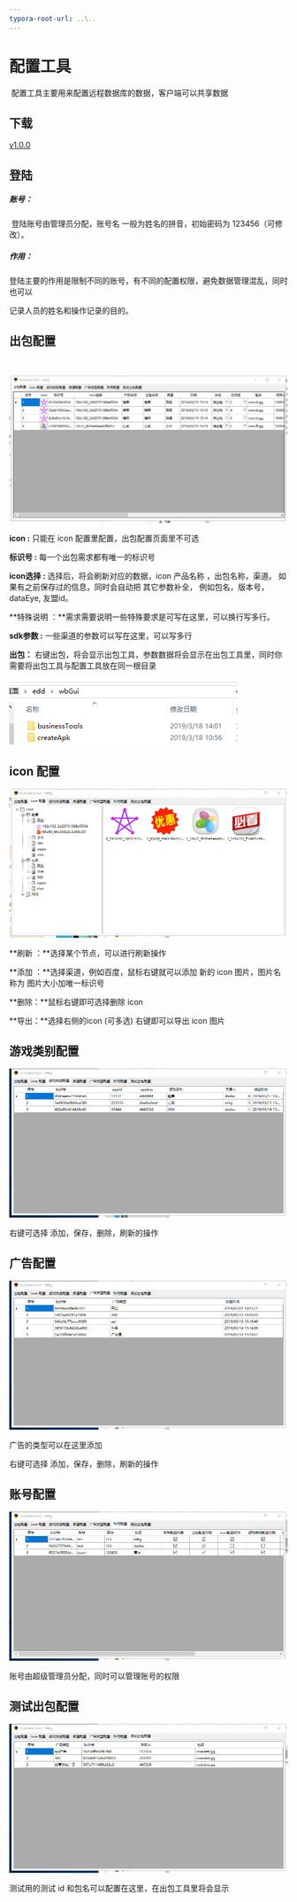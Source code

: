 ```yaml
---
typora-root-url: ..\..
---
```


# 配置工具

​	配置工具主要用来配置远程数据库的数据，客户端可以共享数据



## 下载  

 [v1.0.0](http://gui.vigame.cn/businessTools/v1.0.0/businessTools_1.0.0.zip)



## 登陆

##### 账号： 

​	登陆账号由管理员分配，账号名 一般为姓名的拼音，初始密码为 123456（可修改）。

##### 作用：

​	登陆主要的作用是限制不同的账号，有不同的配置权限，避免数据管理混乱，同时也可以

记录人员的姓名和操作记录的目的。



## 出包配置

​	

![form](../../.gitbook/assets/wbgui/buinessTool/form.png)



**icon :**  只能在 icon 配置里配置，出包配置页面里不可选

**标识号 :**  每一个出包需求都有唯一的标识号

**icon选择 :**  选择后，将会刷新对应的数据，icon 产品名称 ，出包名称，渠道。 如果有之前保存过的信息，同时会自动把 其它参数补全， 例如包名，版本号，dataEye, 友盟id。

**特殊说明 ：**需求需要说明一些特殊要求是可写在这里，可以换行写多行。

**sdk参数 :**  一些渠道的参数可以写在这里，可以写多行

**出包：** 右键出包，将会显示出包工具，参数数据将会显示在出包工具里，同时你需要将出包工具与配置工具放在同一根目录

![tyml](../../.gitbook/assets/wbgui/buinessTool/tyml.png)



## icon 配置

![icon](../../.gitbook/assets/wbgui/buinessTool/icon.png)



**刷新 ：**选择某个节点，可以进行刷新操作

**添加 ：**选择渠道，例如百度，鼠标右键就可以添加 新的 icon 图片，图片名称为 图片大小加唯一标识号

**删除：**鼠标右键即可选择删除 icon 

**导出：**选择右侧的icon (可多选) 右键即可以导出 icon 图片



## 游戏类别配置 

![gametype](../../.gitbook/assets/wbgui/buinessTool/gametype.png)

   

右键可选择 添加，保存，删除，刷新的操作



## 广告配置

![adtype](../../.gitbook/assets/wbgui/buinessTool/adtype.png)



广告的类型可以在这里添加

右键可选择 添加，保存，删除，刷新的操作



## 账号配置

![pemssion](../../.gitbook/assets/wbgui/buinessTool/pemssion.png)



账号由超级管理员分配，同时可以管理账号的权限



## 测试出包配置



![test](../../.gitbook/assets/wbgui/buinessTool/test.png)

测试用的测试 id 和包名可以配置在这里，在出包工具里将会显示